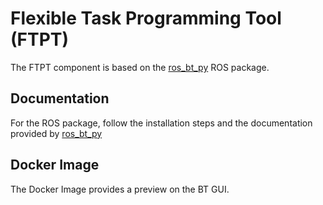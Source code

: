 # Flexible Task Programming Tool (FTPT)

The FTPT component is based on the [ros_bt_py](https://github.com/fzi-forschungszentrum-informatik/ros_bt_py) ROS package.

## Documentation
For the ROS package, follow the installation steps and the documentation provided by [ros_bt_py](https://github.com/fzi-forschungszentrum-informatik/ros_bt_py/blob/master/README.md)

## Docker Image
The Docker Image provides a preview on the BT GUI.
